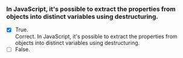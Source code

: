 ### In JavaScript, it's possible to extract the properties from objects into distinct variables using destructuring.

- [x] True. <br>
      Correct. In JavaScript, it's possible to extract the properties from objects into distinct variables using destructuring.
- [ ] False.
